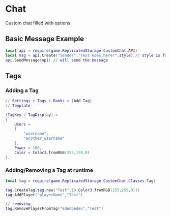 # Chat
Custom chat filled with options

## Basic Message Example

```lua
local api = require(game.ReplicatedStorage.CustomChat.API)
local msg = api.Create("Sender","Text Goes here!",style) // style is from the extension folder
api.SendMessage(api) // will send the message
```

## Tags
### Adding a Tag
```lua
// Settings > Tags > Ranks > [Add Tag]
// Template

[TagKey / TagDisplay] = 
{
	Users = 
	{
		"username",
		"another_username"
	},
	Power = 100,
	Color = Color3.fromRGB(255,170,0)
},

```

### Adding/Removing a Tag at runtime
```lua
local tag = require(game.ReplicatedStorage.CustomChat.Classes.Tag)

tag.CreateTag(tag.new("Test",10,Color3.fromRGB(255,255,0)))
tag.AddPlayer("playerName","Test")

// removing
tag.RemovePlayerFromTag("edenDeden","Test")
```


